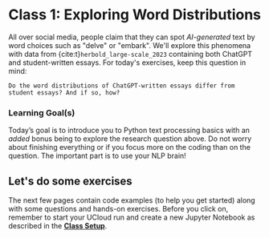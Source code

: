 # Class 1: Exploring Word Distributions
All over social media, people claim that they can spot *AI-generated* text by word choices such as "delve" or "embark". We'll explore this phenomena with data from {cite:t}`herbold_large-scale_2023` containing both ChatGPT and student-written essays. For today's exercises, keep this question in mind:

```{admonition} RESEARCH QUESTION
Do the word distributions of ChatGPT-written essays differ from student essays? And if so, how?
```

### Learning Goal(s)
Today’s goal is to introduce you to Python text processing basics with an *added* bonus being to explore the research question above. Do not worry about finishing everything or if you focus more on the coding than on the question. The important part is to use your NLP brain! 

## Let's do some exercises
The next few pages contain code examples (to help you get started) along with some questions and hands-on exercises. Before you click on, remember to start your UCloud run and create a new Jupyter Notebook as described in the **[Class Setup](../book/getting_started/class_setup.md)**.




